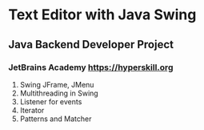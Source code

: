 # Text Editor with Java Swing
## Java Backend Developer Project
### JetBrains Academy https://hyperskill.org

1. Swing JFrame, JMenu
2. Multithreading in Swing
3. Listener for events
4. Iterator
5. Patterns and Matcher